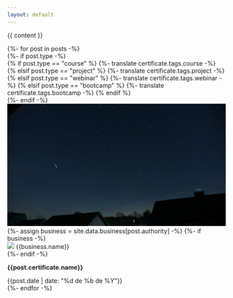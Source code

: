 ```yaml
---
layout: default
---
```


{{ content }}

<div class="certificate-container unselectable">
    {%- for post in posts -%}
        <div class="certificate-card">
            {%- if post.type -%}
                <div class="certificate-type">
                    {% if post.type == "course" %}
                        <i class="fa-solid fa-graduation-cap"></i>
                        <span>{%- translate certificate.tags.course -%}</span>
                    {% elsif post.type == "project" %}
                        <i class="fa-solid fa-rocket"></i>
                        <span>{%- translate certificate.tags.project -%}</span>
                    {% elsif post.type == "webinar" %}
                        <i class="fa-solid fa-users-viewfinder"></i>
                        <span>{%- translate certificate.tags.webinar -%}</span>
                    {% elsif post.type == "bootcamp" %}
                        <i class="fa-solid fa-users-gear"></i>
                        <span>{%- translate certificate.tags.bootcamp -%}</span>
                    {% endif %}
                </div>
            {%- endif -%}
            <img class="thumbnail" src="/assets/banner/banner.jpg" />
            <div class="certificate-content">
                {%- assign business = site.data.business[post.authority] -%}
                {%- if business -%}
                    <div class="authority">
                        <img src="{{business.logo}}" />
                        <span>{{business.name}}</span>
                    </div>
                {%- endif -%}
                <p><strong>{{post.certificate.name}}</strong></p>
                <span>{{post.date | date: "%d de %b de %Y"}}</span>
            </div>
        </div>
    {%- endfor -%}
</div>